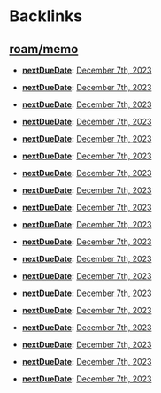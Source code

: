 
# Backlinks
## [roam/memo](<roam/memo.md>)
- **[nextDueDate](<nextDueDate.md>):** [December 7th, 2023](<December 7th, 2023.md>)

- **[nextDueDate](<nextDueDate.md>):** [December 7th, 2023](<December 7th, 2023.md>)

- **[nextDueDate](<nextDueDate.md>):** [December 7th, 2023](<December 7th, 2023.md>)

- **[nextDueDate](<nextDueDate.md>):** [December 7th, 2023](<December 7th, 2023.md>)

- **[nextDueDate](<nextDueDate.md>):** [December 7th, 2023](<December 7th, 2023.md>)

- **[nextDueDate](<nextDueDate.md>):** [December 7th, 2023](<December 7th, 2023.md>)

- **[nextDueDate](<nextDueDate.md>):** [December 7th, 2023](<December 7th, 2023.md>)

- **[nextDueDate](<nextDueDate.md>):** [December 7th, 2023](<December 7th, 2023.md>)

- **[nextDueDate](<nextDueDate.md>):** [December 7th, 2023](<December 7th, 2023.md>)

- **[nextDueDate](<nextDueDate.md>):** [December 7th, 2023](<December 7th, 2023.md>)

- **[nextDueDate](<nextDueDate.md>):** [December 7th, 2023](<December 7th, 2023.md>)

- **[nextDueDate](<nextDueDate.md>):** [December 7th, 2023](<December 7th, 2023.md>)

- **[nextDueDate](<nextDueDate.md>):** [December 7th, 2023](<December 7th, 2023.md>)

- **[nextDueDate](<nextDueDate.md>):** [December 7th, 2023](<December 7th, 2023.md>)

- **[nextDueDate](<nextDueDate.md>):** [December 7th, 2023](<December 7th, 2023.md>)

- **[nextDueDate](<nextDueDate.md>):** [December 7th, 2023](<December 7th, 2023.md>)

- **[nextDueDate](<nextDueDate.md>):** [December 7th, 2023](<December 7th, 2023.md>)

- **[nextDueDate](<nextDueDate.md>):** [December 7th, 2023](<December 7th, 2023.md>)

- **[nextDueDate](<nextDueDate.md>):** [December 7th, 2023](<December 7th, 2023.md>)

